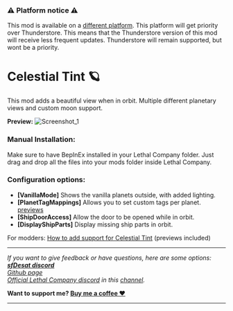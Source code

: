 ### ⚠️ Platform notice ⚠️
This mod is available on a [different platform](https://www.curseforge.com/lethal-company/mods/celestial-tint). This platform will get priority over Thunderstore. This means that the Thunderstore version of this mod will receive less frequent updates. Thunderstore will remain supported, but wont be a priority.

# Celestial Tint 🪐
This mod adds a beautiful view when in orbit. Multiple different planetary views and custom moon support.

**Preview:**
![Screenshot_1](https://raw.githubusercontent.com/sfDesat/Celestial-Tint/main/Screenshots/Rocky.png "Rocky")
  
### Manual Installation:
Make sure to have BepInEx installed in your Lethal Company folder.
Just drag and drop all the files into your mods folder inside Lethal Company.
  
### Configuration options:
- **[VanillaMode]** Shows the vanilla planets outside, with added lighting.
- **[PlanetTagMappings]** Allows you to set custom tags per planet. [previews](https://github.com/sfDesat/Celestial-Tint/wiki/Adding-support-for-Celestial-Tint#preview-images)
- **[ShipDoorAccess]** Allow the door to be opened while in orbit.
- **[DisplayShipParts]** Display missing ship parts in orbit.
  
For modders: [How to add support for Celestial Tint](https://github.com/sfDesat/Celestial-Tint/wiki/Adding-support-for-Celestial-Tint) (previews included)
  
***
_If you want to give feedback or have questions, here are some options:  
**[sfDesat discord](https://discord.gg/UVJx7F8mJY)**  
[Github page](https://github.com/sfDesat/Celestial-Tint/issues)  
[Official Lethal Company discord](https://discord.gg/lcmod) in this [channel](https://discordapp.com/channels/1168655651455639582/1198736199297286196)._  

**Want to support me? [Buy me a coffee ❤️](https://ko-fi.com/sfdesat)**
***

